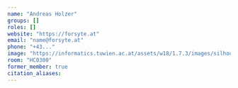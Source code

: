 ```yaml
---
name: "Andreas Holzer"
groups: []
roles: []
website: "https://forsyte.at"
email: "name@forsyte.at"
phone: "+43..."
image: "https://informatics.tuwien.ac.at/assets/w18/1.7.3/images/silhouette.svg"
room: "HC0300"
former_member: true
citation_aliases:
---
```


<!--
Your custom content goes here.
-->